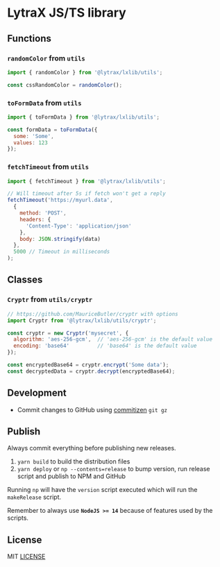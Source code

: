 # LytraX JS/TS library

## Functions

### `randomColor` from `utils`

```javascript
import { randomColor } from '@lytrax/lxlib/utils';

const cssRandomColor = randomColor();
```

### `toFormData` from `utils`

```javascript
import { toFormData } from '@lytrax/lxlib/utils';

const formData = toFormData({
  some: 'Some',
  values: 123
});
```

### `fetchTimeout` from `utils`

```javascript
import { fetchTimeout } from '@lytrax/lxlib/utils';

// Will timeout after 5s if fetch won't get a reply
fetchTimeout('https://myurl.data',
  {
    method: 'POST',
    headers: {
      'Content-Type': 'application/json'
    },
    body: JSON.stringify(data)
  },
  5000 // Timeout in milliseconds
);
```

## Classes

### `Cryptr` from `utils/cryptr`

```javascript
// https://github.com/MauriceButler/cryptr with options
import Cryptr from '@lytrax/lxlib/utils/cryptr';

const cryptr = new Cryptr('mysecret', {
  algorithm: 'aes-256-gcm',  // 'aes-256-gcm' is the default value
  encoding: 'base64'         // 'base64' is the default value
});

const encryptedBase64 = cryptr.encrypt('Some data');
const decryptedData = cryptr.decrypt(encryptedBase64);
```

## Development

- Commit changes to GitHub using [commitizen][commitizen] `git gz`

## Publish

Always commit everything before publishing new releases.

1. `yarn build` to build the distribution files
2. `yarn deploy` or `np --contents=release` to bump version, run release script and publish to NPM and GitHub

Running `np` will have the `version` script executed which will run the `makeRelease` script.

Remember to always use **`NodeJS >= 14`** because of features used by the scripts.

## License

MIT [LICENSE][license]

[commitizen]: https://github.com/commitizen/cz-cli
[license]: https://github.com/clytras/LXLib/blob/master/LICENSE
